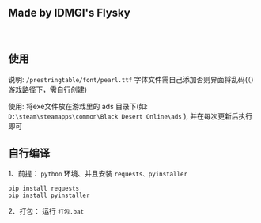 ## Made by IDMGI's Flysky
<br>

## 使用

说明: `/prestringtable/font/pearl.ttf` 字体文件需自己添加否则界面将乱码(（)游戏路径下，需自行创建)  

使用: 将exe文件放在游戏里的 ads 目录下(如: `D:\steam\steamapps\common\Black Desert Online\ads` ), 并在每次更新后执行即可
<br>

## 自行编译

1、前提：
`python` 环境、并且安装 `requests、pyinstaller` 

``` 
pip install requests
pip install pyinstaller
```

2、打包：
运行 `打包.bat` 
